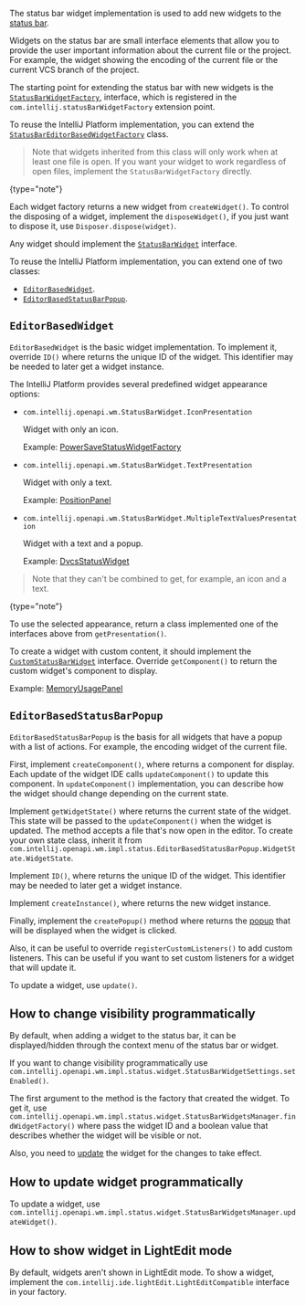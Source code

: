 [//]: # (title: Status Bar Widgets)

<!-- Copyright 2000-2022 JetBrains s.r.o. and other contributors. Use of this source code is governed by the Apache 2.0 license that can be found in the LICENSE file. -->

The status bar widget implementation is used to add new widgets to the
[status bar](https://www.jetbrains.com/help/idea/guided-tour-around-the-user-interface.html#status-bar).

Widgets on the status bar are small interface elements that allow you to provide the user important information about the current file or the project.
For example, the widget showing the encoding of the current file or the current VCS branch of the project.

The starting point for extending the status bar with new widgets is the
[`StatusBarWidgetFactory`](upsource:///platform/platform-api/src/com/intellij/openapi/wm/StatusBarWidgetFactory.java),
interface, which is registered in the `com.intellij.statusBarWidgetFactory` extension point.

To reuse the IntelliJ Platform implementation, you can extend the
[`StatusBarEditorBasedWidgetFactory`](upsource:///platform/platform-api/src/com/intellij/openapi/wm/impl/status/widget/StatusBarEditorBasedWidgetFactory.java)
class.

> Note that widgets inherited from this class will only work when at least one file is open.
> If you want your widget to work regardless of open files, implement the `StatusBarWidgetFactory` directly.
>
{type="note"}

Each widget factory returns a new widget from `createWidget()`.
To control the disposing of a widget, implement the `disposeWidget()`, if you just want to dispose it, use `Disposer.dispose(widget)`.

Any widget should implement the
[`StatusBarWidget`](upsource:///platform/platform-api/src/com/intellij/openapi/wm/StatusBarWidget.java)
interface.

To reuse the IntelliJ Platform implementation, you can extend one of two classes:

- [`EditorBasedWidget`](upsource:///platform/platform-api/src/com/intellij/openapi/wm/impl/status/EditorBasedWidget.java).
- [`EditorBasedStatusBarPopup`](upsource:///platform/platform-api/src/com/intellij/openapi/wm/impl/status/EditorBasedStatusBarPopup.java).

## `EditorBasedWidget`

`EditorBasedWidget` is the basic widget implementation.
To implement it, override `ID()` where returns the unique ID of the widget.
This identifier may be needed to later get a widget instance.

The IntelliJ Platform provides several predefined widget appearance options:

- `com.intellij.openapi.wm.StatusBarWidget.IconPresentation`

  Widget with only an icon.

  Example:
  [PowerSaveStatusWidgetFactory](upsource:///platform/platform-impl/src/com/intellij/openapi/wm/impl/status/PowerSaveStatusWidgetFactory.java)

- `com.intellij.openapi.wm.StatusBarWidget.TextPresentation`

  Widget with only a text.

  Example:
  [PositionPanel](upsource:///platform/platform-impl/src/com/intellij/openapi/wm/impl/status/PositionPanel.java)

- `com.intellij.openapi.wm.StatusBarWidget.MultipleTextValuesPresentation`

  Widget with a text and a popup.

  Example:
  [DvcsStatusWidget](upsource:///platform/dvcs-impl/src/com/intellij/dvcs/ui/DvcsStatusWidget.java)

> Note that they can't be combined to get, for example, an icon and a text.
>
{type="note"}

To use the selected appearance, return a class implemented one of the interfaces above from `getPresentation()`.

To create a widget with custom content, it should implement the
[`CustomStatusBarWidget`](upsource:///platform/platform-api/src/com/intellij/openapi/wm/CustomStatusBarWidget.java)
interface.
Override `getComponent()` to return the custom widget's component to display.

Example:
[MemoryUsagePanel](upsource:///platform/platform-impl/src/com/intellij/openapi/wm/impl/status/MemoryUsagePanel.java)

## `EditorBasedStatusBarPopup`

`EditorBasedStatusBarPopup` is the basis for all widgets that have a popup with a list of actions.
For example, the encoding widget of the current file.

First, implement `createComponent()`, where returns a component for display.
Each update of the widget IDE calls `updateComponent()` to update this component.
In `updateComponent()` implementation, you can describe how the widget should change depending on the current state.

Implement `getWidgetState()` where returns the current state of the widget.
This state will be passed to the `updateComponent()` when the widget is updated.
The method accepts a file that's now open in the editor.
To create your own state class, inherit it from `com.intellij.openapi.wm.impl.status.EditorBasedStatusBarPopup.WidgetState.WidgetState`.

Implement `ID()`, where returns the unique ID of the widget.
This identifier may be needed to later get a widget instance.

Implement `createInstance()`, where returns the new widget instance.

Finally, implement the `createPopup()` method where returns the [popup](popups.md) that will be displayed when the widget is clicked.

Also, it can be useful to override `registerCustomListeners()` to add custom listeners.
This can be useful if you want to set custom listeners for a widget that will update it.

To update a widget, use `update()`.

## How to change visibility programmatically

By default, when adding a widget to the status bar, it can be displayed/hidden through the context menu of the status bar or widget.

If you want to change visibility programmatically use
`com.intellij.openapi.wm.impl.status.widget.StatusBarWidgetSettings.setEnabled()`.

The first argument to the method is the factory that created the widget.
To get it, use `com.intellij.openapi.wm.impl.status.widget.StatusBarWidgetsManager.findWidgetFactory()` where pass the widget ID and a boolean value that describes whether the widget will be visible or not.

Also, you need to [update](#how-to-update-widget-programmatically) the widget for the changes to take effect.

## How to update widget programmatically

To update a widget, use `com.intellij.openapi.wm.impl.status.widget.StatusBarWidgetsManager.updateWidget()`.

## How to show widget in LightEdit mode

By default, widgets aren't shown in LightEdit mode.
To show a widget, implement the `com.intellij.ide.lightEdit.LightEditCompatible` interface in your factory.
